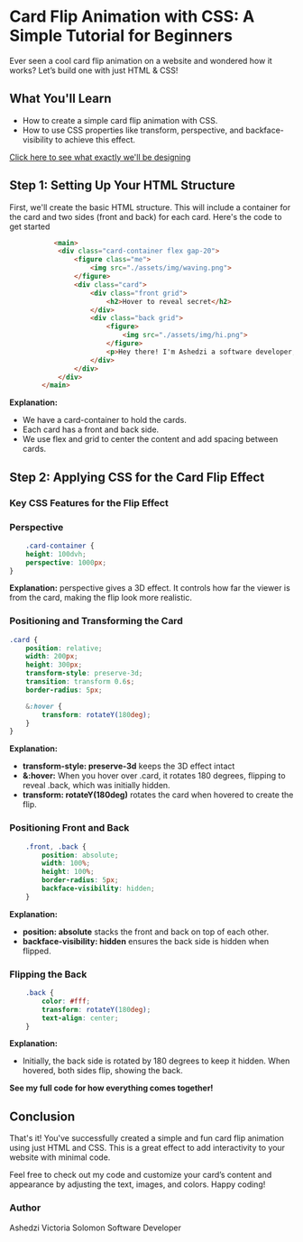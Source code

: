# Card Flip Animation with CSS: A Simple Tutorial for Beginners

Ever seen a cool card flip animation on a website and wondered how it works? Let’s build one with just HTML & CSS!

## What You'll Learn
- How to create a simple card flip animation with CSS.
- How to use CSS properties like transform, perspective, and backface-visibility to achieve this effect.

 [Click here to see what exactly we'll be designing](https://ashedzi.github.io/card-flip-effect/)

## Step 1: Setting Up Your HTML Structure
First, we'll create the basic HTML structure. This will include a container for the card and two sides 
(front and back) for each card. Here's the code to get started
```html 
           <main>
            <div class="card-container flex gap-20">
                <figure class="me">
                    <img src="./assets/img/waving.png">
                </figure>
                <div class="card">
                    <div class="front grid">
                        <h2>Hover to reveal secret</h2>
                    </div>
                    <div class="back grid">
                        <figure>
                            <img src="./assets/img/hi.png">
                        </figure>
                        <p>Hey there! I'm Ashedzi a software developer, nice to meet you.</p>
                    </div>
                </div>
            </div>
        </main>
```
**Explanation:**
- We have a card-container to hold the cards.
- Each card has a front and back side.
- We use flex and grid to center the content and add spacing between cards.

## Step 2: Applying CSS for the Card Flip Effect
### Key CSS Features for the Flip Effect

### Perspective
```css
    .card-container {
    height: 100dvh;
    perspective: 1000px;
}
```
**Explanation:** 
perspective gives a 3D effect. It controls how far the viewer is from the card, making the flip look more realistic.

### Positioning and Transforming the Card
```css
.card {
    position: relative;
    width: 200px;
    height: 300px;
    transform-style: preserve-3d;
    transition: transform 0.6s;
    border-radius: 5px;

    &:hover {
        transform: rotateY(180deg);
    }
}

```
**Explanation:** 
- **transform-style: preserve-3d** keeps the 3D effect intact
- **&:hover:** When you hover over .card, it rotates 180 degrees, flipping to reveal .back, which was initially hidden.
- **transform: rotateY(180deg)** rotates the card when hovered to create the flip. 

### Positioning Front and Back

```css 
    .front, .back {
        position: absolute;
        width: 100%;
        height: 100%;
        border-radius: 5px;
        backface-visibility: hidden;
    }
```
**Explanation:** 
- **position: absolute** stacks the front and back on top of each other.
- **backface-visibility: hidden** ensures the back side is hidden when flipped.


### Flipping the Back
```css
    .back {
        color: #fff;
        transform: rotateY(180deg);
        text-align: center;
    }
```
**Explanation:** 
- Initially, the back side is rotated by 180 degrees to keep it hidden. When hovered, 
both sides flip, showing the back.

**See my full code for how everything comes together!**

## Conclusion
That's it! You've successfully created a simple and fun card flip animation using just HTML and CSS. 
This is a great effect to add interactivity to your website with minimal code.

Feel free to check out my code and customize your card’s content and appearance by adjusting the text, images, 
and colors. Happy coding!

### Author 
Ashedzi Victoria Solomon 
Software Developer 
